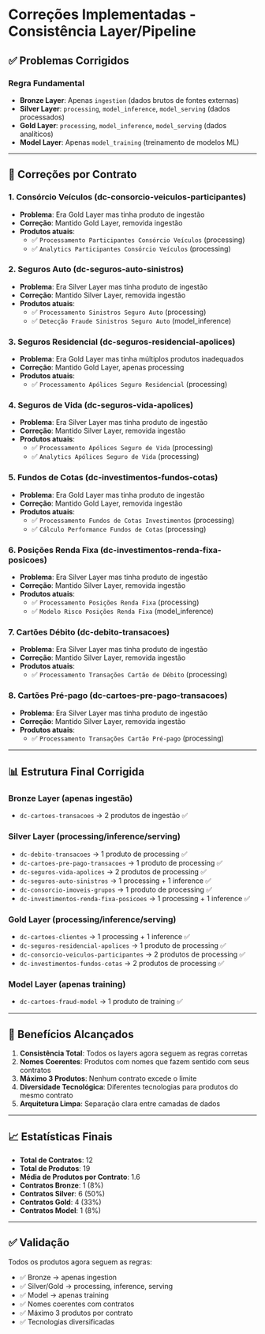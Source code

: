 # Correções Implementadas - Consistência Layer/Pipeline

## ✅ **Problemas Corrigidos**

### **Regra Fundamental**
- **Bronze Layer**: Apenas `ingestion` (dados brutos de fontes externas)
- **Silver Layer**: `processing`, `model_inference`, `model_serving` (dados processados)
- **Gold Layer**: `processing`, `model_inference`, `model_serving` (dados analíticos)
- **Model Layer**: Apenas `model_training` (treinamento de modelos ML)

---

## 🔧 **Correções por Contrato**

### **1. Consórcio Veículos (dc-consorcio-veiculos-participantes)**
- **Problema**: Era Gold Layer mas tinha produto de ingestão
- **Correção**: Mantido Gold Layer, removida ingestão
- **Produtos atuais**:
  - ✅ `Processamento Participantes Consórcio Veículos` (processing)
  - ✅ `Analytics Participantes Consórcio Veículos` (processing)

### **2. Seguros Auto (dc-seguros-auto-sinistros)**
- **Problema**: Era Silver Layer mas tinha produto de ingestão
- **Correção**: Mantido Silver Layer, removida ingestão
- **Produtos atuais**:
  - ✅ `Processamento Sinistros Seguro Auto` (processing)
  - ✅ `Detecção Fraude Sinistros Seguro Auto` (model_inference)

### **3. Seguros Residencial (dc-seguros-residencial-apolices)**
- **Problema**: Era Gold Layer mas tinha múltiplos produtos inadequados
- **Correção**: Mantido Gold Layer, apenas processing
- **Produtos atuais**:
  - ✅ `Processamento Apólices Seguro Residencial` (processing)

### **4. Seguros de Vida (dc-seguros-vida-apolices)**
- **Problema**: Era Silver Layer mas tinha produto de ingestão
- **Correção**: Mantido Silver Layer, removida ingestão
- **Produtos atuais**:
  - ✅ `Processamento Apólices Seguro de Vida` (processing)
  - ✅ `Analytics Apólices Seguro de Vida` (processing)

### **5. Fundos de Cotas (dc-investimentos-fundos-cotas)**
- **Problema**: Era Gold Layer mas tinha produto de ingestão
- **Correção**: Mantido Gold Layer, removida ingestão
- **Produtos atuais**:
  - ✅ `Processamento Fundos de Cotas Investimentos` (processing)
  - ✅ `Cálculo Performance Fundos de Cotas` (processing)

### **6. Posições Renda Fixa (dc-investimentos-renda-fixa-posicoes)**
- **Problema**: Era Silver Layer mas tinha produto de ingestão
- **Correção**: Mantido Silver Layer, removida ingestão
- **Produtos atuais**:
  - ✅ `Processamento Posições Renda Fixa` (processing)
  - ✅ `Modelo Risco Posições Renda Fixa` (model_inference)

### **7. Cartões Débito (dc-debito-transacoes)**
- **Problema**: Era Silver Layer mas tinha produto de ingestão
- **Correção**: Mantido Silver Layer, removida ingestão
- **Produtos atuais**:
  - ✅ `Processamento Transações Cartão de Débito` (processing)

### **8. Cartões Pré-pago (dc-cartoes-pre-pago-transacoes)**
- **Problema**: Era Silver Layer mas tinha produto de ingestão
- **Correção**: Mantido Silver Layer, removida ingestão
- **Produtos atuais**:
  - ✅ `Processamento Transações Cartão Pré-pago` (processing)

---

## 📊 **Estrutura Final Corrigida**

### **Bronze Layer** (apenas ingestão)
- `dc-cartoes-transacoes` → 2 produtos de ingestão ✅

### **Silver Layer** (processing/inference/serving)
- `dc-debito-transacoes` → 1 produto de processing ✅
- `dc-cartoes-pre-pago-transacoes` → 1 produto de processing ✅
- `dc-seguros-vida-apolices` → 2 produtos de processing ✅
- `dc-seguros-auto-sinistros` → 1 processing + 1 inference ✅
- `dc-consorcio-imoveis-grupos` → 1 produto de processing ✅
- `dc-investimentos-renda-fixa-posicoes` → 1 processing + 1 inference ✅

### **Gold Layer** (processing/inference/serving)
- `dc-cartoes-clientes` → 1 processing + 1 inference ✅
- `dc-seguros-residencial-apolices` → 1 produto de processing ✅
- `dc-consorcio-veiculos-participantes` → 2 produtos de processing ✅
- `dc-investimentos-fundos-cotas` → 2 produtos de processing ✅

### **Model Layer** (apenas training)
- `dc-cartoes-fraud-model` → 1 produto de training ✅

---

## 🎯 **Benefícios Alcançados**

1. **Consistência Total**: Todos os layers agora seguem as regras corretas
2. **Nomes Coerentes**: Produtos com nomes que fazem sentido com seus contratos
3. **Máximo 3 Produtos**: Nenhum contrato excede o limite
4. **Diversidade Tecnológica**: Diferentes tecnologias para produtos do mesmo contrato
5. **Arquitetura Limpa**: Separação clara entre camadas de dados

---

## 📈 **Estatísticas Finais**

- **Total de Contratos**: 12
- **Total de Produtos**: 19
- **Média de Produtos por Contrato**: 1.6
- **Contratos Bronze**: 1 (8%)
- **Contratos Silver**: 6 (50%)
- **Contratos Gold**: 4 (33%)
- **Contratos Model**: 1 (8%)

---

## ✅ **Validação**

Todos os produtos agora seguem as regras:
- ✅ Bronze → apenas ingestion
- ✅ Silver/Gold → processing, inference, serving
- ✅ Model → apenas training
- ✅ Nomes coerentes com contratos
- ✅ Máximo 3 produtos por contrato
- ✅ Tecnologias diversificadas